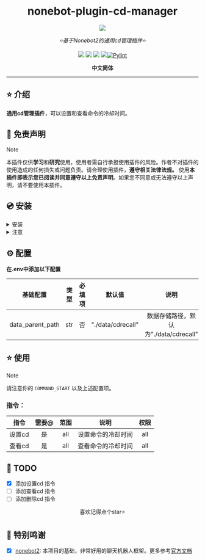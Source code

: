 <div align="center">

# nonebot-plugin-cd-manager

<a href="https://v2.nonebot.dev/store"><img src="https://count.getloli.com/get/@nonebot-plugin-cd-manager?theme=asoul"></a>

_⭐基于Nonebot2的通用cd管理插件⭐_

<a href="https://www.python.org/downloads/release/python-310/"><img src="https://img.shields.io/badge/python-3.10+-blue"></a> <a href=""><img src="https://img.shields.io/badge/QQ-1141538825-yellow"></a> <a href="https://github.com/Cvandia/nonebot-plugin-cd-manager/blob/main/LICENCE"><img src="https://img.shields.io/badge/license-MIT-blue"></a> <a href="https://v2.nonebot.dev/"><img src="https://img.shields.io/badge/Nonebot2-2.2.0+-red"></a>[![Pylint](https://github.com/Cvandia/nonebot-plugin-cd-manager/actions/workflows/pylint.yml/badge.svg)](https://github.com/Cvandia/nonebot-plugin-cd-manager/actions/workflows/pylint.yml)

**中文简体**

</div>

---

## ⭐ 介绍

**通用cd管理插件**，可以设置和查看命令的冷却时间。

## 📜 免责声明

> [!note]
> 本插件仅供**学习**和**研究**使用，使用者需自行承担使用插件的风险。作者不对插件的使用造成的任何损失或问题负责。请合理使用插件，**遵守相关法律法规。**
使用**本插件即表示您已阅读并同意遵守以上免责声明**。如果您不同意或无法遵守以上声明，请不要使用本插件。

## 💿 安装

<details>
<summary>安装</summary>

`pipx` 安装

```bash
pipx install nonebot-plugin-cd-manager -U
```
> [!note] 在nonebot的pyproject.toml中的plugins = ["xxx"]添加此插件

`nb-cli`安装
```bash
nb plugin install nonebot-plugin-cd-manager -U
```

`git clone`安装(不推荐)

- 命令窗口

cmd

下运行
```bash
git clone https://github.com/Cvandia/nonebot-plugin-cd-manager
```
- 在窗口运行处
将文件夹

nonebot-plugin-cd-manager

复制到bot根目录下的`src/plugins`(或创建bot时的其他名称`xxx/plugins`)

</details>

<details>
<summary>注意</summary>

推荐镜像站下载

清华源```https://pypi.tuna.tsinghua.edu.cn/simple```

阿里源```https://mirrors.aliyun.com/pypi/simple/```

</details>

## ⚙️ 配置

**在.env中添加以下配置**

|     基础配置     | 类型  | 必填项 |      默认值       |                 说明                  |
| :--------------: | :---: | :----: | :---------------: | :-----------------------------------: |
| data_parent_path |  str  |   否   | "./data/cdrecall" | 数据存储路径，默认为"./data/cdrecall" |

## ⭐ 使用

> [!note]
> 请注意你的 `COMMAND_START` 以及上述配置项。

### 指令：

|  指令  | 需要@ | 范围  |        说明        | 权限  |
| :----: | :---: | :---: | :----------------: | :---: |
| 设置cd |  是   |  all  | 设置命令的冷却时间 |  all  |
| 查看cd |  是   |  all  | 查看命令的冷却时间 |  all  |

## 🌙 TODO
 - [x] 添加设置cd 指令
 - [ ] 添加查看cd 指令
 - [ ] 添加删除cd 指令

<center>喜欢记得点个star⭐</center>

## 💝 特别鸣谢

- [x] [nonebot2](https://github.com/nonebot/nonebot2): 本项目的基础，非常好用的聊天机器人框架。更多参考[官方文档](https://v2.nonebot.dev/)

